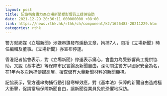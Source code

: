 ```yaml
---
layout: post
title: 記協稱會盡力為立場新聞受影響員工提供協助
date: 2021-12-29 20:36:11.000000000 +08:00
link: https://news.rthk.hk/rthk/ch/component/k2/1626483-20211229.htm
categories: rthk
---
```


警方就網媒《立場新聞》涉嫌串謀發布煽動文章，拘捕7人，包括《立場新聞》時任編輯及董事。《立場新聞》亦宣布停運。

香港記者協會表示，對《立場新聞》停運表示痛心，會盡力為受影響員工提供協助，又說《基本法》等保障市民言論及新聞自由，深切關注警方以國家安全為名，在1年內多次拘捕傳媒高層，搜查儲有大量新聞材料的新聞機構。

記協表示，警方連串拘捕行動引發寒蟬效應，對《基本法》保障的新聞自由造成極大衝擊，促請當局保障新聞自由，讓新聞從業員免於恐懼地採訪。
